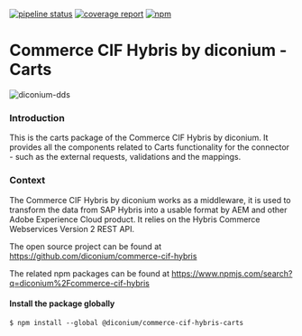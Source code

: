 [![pipeline status](https://git.diconium.com/adobe-io/diconium-cif-hybris/badges/master/pipeline.svg)](https://git.diconium.com/adobe-io/diconium-hybris-connector/commits/master)
[![coverage report](https://git.diconium.com/adobe-io/diconium-cif-hybris/badges/master/coverage.svg)](https://git.diconium.com/adobe-io/diconium-hybris-connector/commits/master)
[![npm]()](https://www.npmjs.com/package/@diconium/commerce-cif-hybris-carts
)

# Commerce CIF Hybris by diconium - Carts
![diconium-dds](https://raw.githubusercontent.com/diconium/commerce-cif-hybris/feature/logo/diconium-dds.png  "diconium digital solutions" )

### Introduction

This is the carts package of the Commerce CIF Hybris by diconium.
It provides all the components related to Carts functionality for the connector - such as the external requests, validations and the mappings.

### Context

The Commerce CIF Hybris by diconium works as a middleware, it is used to transform the data from SAP Hybris into a usable format by AEM and other Adobe Experience Cloud product. It relies on the Hybris Commerce Webservices Version 2 REST API.

The open source project can be found at https://github.com/diconium/commerce-cif-hybris

The related npm packages can be found at https://www.npmjs.com/search?q=diconium%2Fcommerce-cif-hybris

####  Install the package globally

```
$ npm install --global @diconium/commerce-cif-hybris-carts
```
